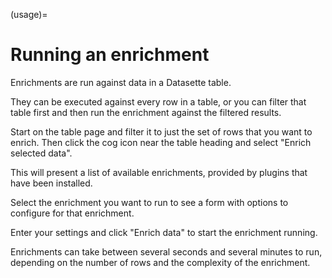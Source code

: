 (usage)=
# Running an enrichment

Enrichments are run against data in a Datasette table.

They can be executed against every row in a table, or you can filter that table first and then run the enrichment against the filtered results.

Start on the table page and filter it to just the set of rows that you want to enrich. Then click the cog icon near the table heading and select "Enrich selected data".

This will present a list of available enrichments, provided by plugins that have been installed.

Select the enrichment you want to run to see a form with options to configure for that enrichment.

Enter your settings and click "Enrich data" to start the enrichment running.

Enrichments can take between several seconds and several minutes to run, depending on the number of rows and the complexity of the enrichment.

